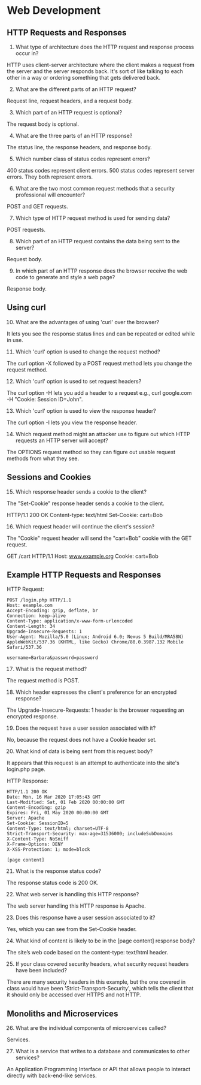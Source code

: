 # Web Development

## HTTP Requests and Responses

1. What type of architecture does the HTTP request and response process occur in?

HTTP uses client-server architecture where the client makes a request from the server and the server responds back. It's sort of like talking to each other in a way or ordering something that gets delivered back.

2. What are the different parts of an HTTP request? 

Request line, request headers, and a request body.

3. Which part of an HTTP request is optional?

The request body is optional.

4. What are the three parts of an HTTP response?

The status line, the response headers, and response body.

5. Which number class of status codes represent errors?

400 status codes represent client errors. 500 status codes represent server errors. They both represent errors.

6. What are the two most common request methods that a security professional will encounter?

POST and GET requests.

7. Which type of HTTP request method is used for sending data?

POST requests.

8. Which part of an HTTP request contains the data being sent to the server?

Request body.

9. In which part of an HTTP response does the browser receive the web code to generate and style a web page?

Response body.

## Using curl

10. What are the advantages of using 'curl' over the browser?

It lets you see the response status lines and can be repeated or edited while in use.

11. Which 'curl' option is used to change the request method?

The curl option -X followed by a POST request method lets you change the request method.

12. Which 'curl' option is used to set request headers?

The curl option -H lets you add a header to a request e.g., curl google.com -H "Cookie: Session ID=John".  

13. Which 'curl' option is used to view the response header?

The curl option -I lets you view the response header.

14. Which request method might an attacker use to figure out which HTTP requests an HTTP server will accept?

The OPTIONS request method so they can figure out usable request methods from what they see.

## Sessions and Cookies

15. Which response header sends a cookie to the client?

The "Set-Cookie" response header sends a cookie to the client.

HTTP/1.1 200 OK
Content-type: text/html
Set-Cookie: cart=Bob

16. Which request header will continue the client's session?


The "Cookie" request header will send the "cart=Bob" cookie with the GET request. 

GET /cart HTTP/1.1
Host: www.example.org
Cookie: cart=Bob

## Example HTTP Requests and Responses

HTTP Request:

```HTTP
POST /login.php HTTP/1.1
Host: example.com
Accept-Encoding: gzip, deflate, br
Connection: keep-alive
Content-Type: application/x-www-form-urlencoded
Content-Length: 34
Upgrade-Insecure-Requests: 1
User-Agent: Mozilla/5.0 (Linux; Android 6.0; Nexus 5 Build/MRA58N) AppleWebKit/537.36 (KHTML, like Gecko) Chrome/80.0.3987.132 Mobile Safari/537.36

username=Barbara&password=password
```

17. What is the request method?

The request method is POST.


18. Which header expresses the client's preference for an encrypted response?

The Upgrade-Insecure-Requests: 1 header is the browser requesting an encrypted response.


19. Does the request have a user session associated with it?

No, because the request does not have a Cookie header set.


20. What kind of data is being sent from this request body? 

It appears that this request is an attempt to authenticate into the site's login.php page.

HTTP Response:

```HTTP
HTTP/1.1 200 OK
Date: Mon, 16 Mar 2020 17:05:43 GMT
Last-Modified: Sat, 01 Feb 2020 00:00:00 GMT
Content-Encoding: gzip
Expires: Fri, 01 May 2020 00:00:00 GMT
Server: Apache
Set-Cookie: SessionID=5
Content-Type: text/html; charset=UTF-8
Strict-Transport-Security: max-age=31536000; includeSubDomains
X-Content-Type: NoSniff
X-Frame-Options: DENY
X-XSS-Protection: 1; mode=block

[page content]
```

21. What is the response status code?

The response status code is 200 OK.


22. What web server is handling this HTTP response?

The web server handling this HTTP response is Apache.


23. Does this response have a user session associated to it?

Yes, which you can see from the Set-Cookie header.


24.  What kind of content is likely to be in the [page content] response body?

The site’s web code based on the content-type: text/html header.


25. If your class covered security headers, what security request headers have been included?

There are many security headers in this example, but the one covered in class would have been 'Strict-Transport-Security', which tells the client that it should only be accessed over HTTPS and not HTTP.

## Monoliths and Microservices

26. What are the individual components of microservices called?

Services.


27. What is a service that writes to a database and communicates to other services?

An Application Programming Interface or API that allows people to interact directly with back-end-like services.